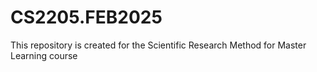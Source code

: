 # CS2205.FEB2025
This repository is created for the Scientific Research Method for Master Learning course 
